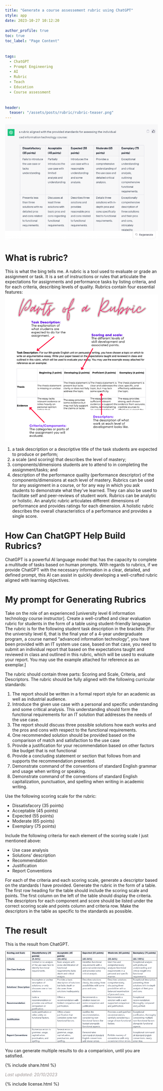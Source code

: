 ```yaml
---
title: "Generate a course assessement rubric using ChatGPT"
style: app
date: 2023-10-27 10:12:20

author_profile: true
toc: true
toc_label: "Page Content"


tags:
  - ChatGPT
  - Prompt Engineering
  - AI
  - Rubric
  - Teach
  - Education
  - Course assessment


header:
  teaser: "/assets/posts/rubric/rubric-teaser.png"
---
```


![title](/assets/posts/rubric/rubric.png)


# What is rubric?
This is what the bing tells me. A rubric is a tool used to evaluate or grade an assignment or task. It is a set of instructions or rules that articulate the expectations for assignments and performance tasks by listing criteria, and for each criteria, describing levels of quality. Rubrics contain four essential features: 
![perspective](/assets/posts/rubric/rubric-des.png)
1. a task description or a descriptive title of the task students are expected to produce or perform; 
2. a scale (and scoring) that describes the level of mastery; 
3. components/dimensions students are to attend to in completing the assignment/tasks; and 
4. description of the performance quality (performance descriptor) of the components/dimensions at each level of mastery.
Rubrics can be used for any assignment in a course, or for any way in which you ask students to demonstrate what they’ve learned. They can also be used to facilitate self and peer-reviews of student work. Rubrics can be analytic or holistic. An analytic rubric articulates different dimensions of performance and provides ratings for each dimension. A holistic rubric describes the overall characteristics of a performance and provides a single score.

# How Can ChatGPT Help Build Rubrics?
ChatGPT is a powerful AI language model that has the capacity to complete a multitude of tasks based on human prompts. With regards to rubrics, if we provide ChatGPT with the necessary information in a clear, detailed, and defined prompt, this AI can assist in quickly developing a well-crafted rubric aligned with learning objectives. 

# My prompt for Generating Rubrics
Take on the role of an experienced [university level 6 information technology course instructor].
Create a well-crafted and clear evaluation rubric for students in the form of a table using student-friendly language. The rubric is for the following student task description in the brackets:
[For the university level 6, that is the final year of a 4-year undergraduate program, a course named “advanced information technology”, you have been provided with an IT system use case, based on that case, you need to submit an individual report that based on the expectations taught and reviewed in class and outlined in this rubric, which will be used to evaluate your report. You may use the example attached for reference as an exemplar.] 

The rubric should contain three parts: Scoring and Scale, Criteria, and Descriptors.
The rubric should be fully aligned with the following curricular standards:

1. The report should be written in a formal report style for an academic as well as industrial audience.
2. Introduce the given use case with a personal and specific understanding and some critical analysis. This understanding should form the functional requirements for an IT solution that addresses the needs of the use case. 
3. The report should discuss three possible solutions how each works and the pros and cons with respect to the functional requirements.
4. One recommended solution should be provided based on the comparison of match and satisfaction to the use case
5. Provide a justification for your recommendation based on other factors like budget that is not functional
6. Provide a concluding statement or section that follows from and supports the recommendation presented.
7. Demonstrate command of the conventions of standard English grammar and usage when writing or speaking.
8. Demonstrate command of the conventions of standard English capitalization, punctuation, and spelling when writing in academic writing.

Use the following scoring scale for the rubric:
- Dissatisfacory  (35 points)
- Acceptable (45 points)
- Expected  (55 points)
- Moderate (65 points) 
- Exemplary (75 points)

Include the following criteria for each element of the scoring scale I just mentioned above:
- Use case analysis
- Solutions’ description
- Recommendation
- Justification
- Report Conventions

For each of the criteria and each scoring scale, generate a descriptor based on the standards I have provided.
Generate the rubric in the form of a table. The first row heading for the table should include the scoring scale and points. The first column on the left of the table should display the criteria. The descriptors for each component and score should be listed under the correct scoring scale and points column and criteria row. Make the descriptors in the table as specific to the standards as possible.

# The result

This is the result from ChatGPT.

![result](/assets/posts/rubric/Screenshot.png)

You can generate multiple results to do a comparision, until you are satisfied.
<p>
{% include  share.html %}
</p>

<span style="color:#9e9696"><i> Last updated: 20/10/2023</i> </span>

<p>
{% include  license.html %}
</p>